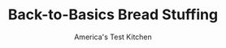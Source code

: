---
layout: ../../layouts/MarkdownPostLayout.astro
title: Back-to-Basics Bread Stuffing
author: America's Test Kitchen
pubDate: 2023-03-15
description: "To bring our bread stuffing back to its humbler roots, we subtracted ingredients—and then we had to figure out how to multiply flavor."
image_url: https://res.cloudinary.com/hksqkdlah/image/upload/ar_1:1,c_fill,dpr_2.0,f_auto,fl_lossy.progressive.strip_profile,g_faces:auto,q_auto:low,w_344/9637_sfs-breadstuffing-v2-2
tags: ["Side Dishes","American","Make Ahead","Casseroles","Thanksgiving"]
calories: 4532
protein: 11
carbohydrates: 43
fats: 
fiber: 4
ingredients: ["2 pounds, hearty white sandwich bread cut into 1/2-inch pieces","16 tablespoons, unsalted butter, cut into 16 pieces","4 , onions, chopped fine","4 , celery ribs, chopped fine","4 teaspoons, poultry seasoning","1 3/4 teaspoons, salt","1 teaspoon, pepper","6 cups, low-sodium chicken broth"]
serves: 12
time: "3 hours"
instructions: ["Adjust oven racks to upper-middle and lower-middle positions and heat oven to 325 degrees. Divide bread between 2 rimmed baking sheets and bake until golden brown, 50 to 55 minutes, stirring bread and switching and rotating sheets halfway through. Cool completely on baking sheets, then transfer to large bowl.","Melt butter in 12-inch skillet over medium-low heat. Cook, stirring constantly, until butter is nutty brown, 5 to 7 minutes. Reserve 3 tablespoons browned butter in small bowl. Add onions and celery to skillet, increase heat to medium, and cook until browned, 12 to 15 minutes. Stir in poultry seasoning, salt, and pepper and cook until fragrant, about 30 seconds. Add vegetable mixture to bowl with toasted bread.","Increase oven temperature to 425 degrees. Add 2 cups broth to now-empty skillet and cook over high heat, scraping up any browned bits, until reduced to 1 cup, 6 to 8 minutes. Combine remaining 4 cups broth and reduced broth with vegetable-bread mixture and let sit for 10 minutes, stirring once. Transfer stuffing to 13 by 9-inch baking dish and press into even layer. Drizzle reserved browned butter evenly over top and bake on upper-middle rack until golden brown and crisp, 35 to 45 minutes. Let cool for 15 minutes. Serve.","Make Ahead: Stuffing without butter topping can be refrigerated in baking dish, covered with aluminum foil, for up to 1 day. To finish, remove foil, drizzle with melted reserved browned butter, re-cover, and bake for 10 minutes. Uncover and bake until stuffing is heated through and top is golden brown, 35 to 40 minutes."]
nutrition: ["343 mg Potassium","169 mg Phosphorus","130 mg Calcium","3 mg Iron","42 mg Magnesium","628 mg Sodium","1 mg Zinc","18 g Fat","6 mg Niacin (B3)","4 g Monounsaturated","1 g Polyunsaturated","3 mg Vitamin C","40 mg Cholesterol","10 g Saturated","4 g Fiber","15 µg Folic acid","63 µg Folate (food)","6 g Sugars","13 µg Vitamin K","195 g Water","43 g Carbs","88 µg Folate equivalent (total)","11 g Protein","133 µg Vitamin A","377 kcal Energy","4532 calories"]
notes: "Use a hearty white sandwich bread, such as Arnold Country Classics White Bread (our taste-test winner)."
---